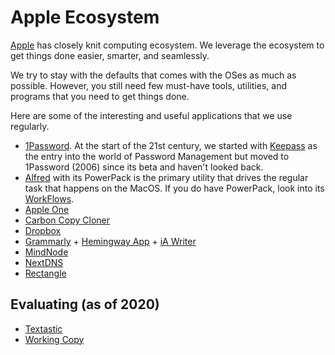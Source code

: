 # Apple Ecosystem

[Apple](https://www.apple.com) has closely knit computing ecosystem. We leverage the ecosystem to get things done easier, smarter, and seamlessly.

We try to stay with the defaults that comes with the OSes as much as possible. However, you still need few must-have tools, utilities, and programs that you need to get things done.

Here are some of the interesting and useful applications that we use regularly.

- [1Password](https://1password.com). At the start of the 21st century, we started with [Keepass](https://keepass.info) as the entry into the world of Password Management but moved to 1Password (2006) since its beta and haven't looked back.
- [Alfred](https://www.alfredapp.com) with its PowerPack is the primary utility that drives the regular task that happens on the MacOS. If you do have PowerPack, look into its [WorkFlows](https://www.alfredapp.com/workflows/).
- [Apple One](https://one.apple.com)
- [Carbon Copy Cloner](https://bombich.com)
- [Dropbox](https://www.dropbox.com/)
- [Grammarly](https://app.grammarly.com) + [Hemingway App](http://www.hemingwayapp.com) + [iA Writer](https://ia.net/writer)
- [MindNode](https://mindnode.com)
- [NextDNS](https://nextdns.io/?from=at8wqcps)
- [Rectangle](http://rectangleapp.com)

## Evaluating (as of 2020)

- [Textastic](https://www.textasticapp.com)
- [Working Copy](https://workingcopyapp.com)
